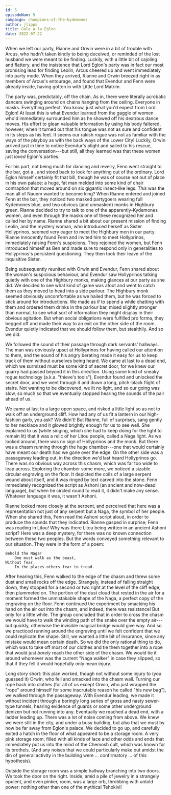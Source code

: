 ```yaml
---
id: 5
episodeNum: 5
campaign: champions-of-the-kydemones
author: jlipps
title: Gala a la Eglon
date: 2022-07-22
---
```


When we left our party, Rianne and Orwin were in a bit of trouble with Arcus, who hadn't taken kindly to being deceived, or reminded of the lost husband we were meant to be finding. Luckily, with a little bit of cajoling and flattery, and the insistence that Lord Eglon's party was in fact our most promising lead for finding Leolin, Arcus cheered up and went immediately into party mode. When they arrived, Rianne and Orwin breezed right in as members of Arcus's entourage, and found that Evendur and Fenn were already inside, having gotten in with Little Lord Matrim.

The party was, predictably, off the chain. As in, there were literally acrobatic dancers swinging around on chains hanging from the ceiling. Everyone in masks. Everything perfect. You know, just what you'd expect from Lord Eglon! At least this is what Evendur learned from the gaggle of women who'd immediately surrounded him as he showed off his dextrous dance moves. His effort to glean valuable information by using his body faltered, however, when it turned out that his tongue was not as sure and confident in its steps as his feet. It seems our rakish rogue was not as familiar with the ways of the playboy as with the back ways of the Lower City! Luckily, Orwin arrived just in time to notice Evendur's plight and sailed to his rescue, saving the conversation---but still, all they learned was that these women just _loved_ Eglon's parties.

For his part, not being much for dancing and revelry, Fenn went straight to the bar, got a <fantasy whiskey>, and stood back to look for anything out of the ordinary. Lord Eglon himself certainly fit that bill, though he was of course not out of place in his own palace: a huge, fat man melded into some kind of chair contraption that moved around on six gigantic insect-like legs. _This_ was the man all of Nauem wanted to become king? When Rianne entered and joined Fenn at the bar, they noticed two masked partygoers wearing full Kydemones blue, and two obvious (and unmasked) monks in Highbury green. Rianne decided to try to talk to one of the apparently-Kydemones women, and even through the masks one of these recognized her and called her by name. Rianne shared a bit about our present mission of finding Leolin, and the mystery woman, who introduced herself as Sister Hollyprinos, seemed very eager to meet the Highbury men in our party. Rianne innocently found Fenn and invited him to meet Hollyprinos, immediately raising Fenn's suspicions. They rejoined the women, but Fenn introduced himself as Ben and made sure to respond only in generalities to Hollyprinos's persistent questioning. They then took their leave of the inquisitive Sister.

Being subsequently reunited with Orwin and Evendur, Fenn shared about the woman's suspicious behaviour, and Evendur saw Hollyprinos talking quietly with one of the Highbury monks, making glances at our party as she did. We decided to see what kind of game was afoot and went to catch them as they moved to head into a side parlour. The Highbury monk seemed obviously uncomfortable as we hailed them, but he was forced to stick around for introductions. We made as if to spend a while chatting with them and ordered them drinks in the parlour bar, mixed slightly stronger than normal, to see what sort of information they might display in their obvious agitation. But when social obligations were fulfilled pro forma, they begged off and made their way to an exit on the other side of the room. Evendur quietly indicated that we should follow them, but stealthily. And so we did.

We followed the sound of their passage through dark servants' hallways. The man was obviously upset at Hollyprinos for having called our attention to them, and the sound of his angry berating made it easy for us to keep track of them without ourselves being heard. We came at last to a dead end, which we surmised must be some kind of secret door, for we knew our quarry had passed beyond it in this direction. Using some kind of sneaky rogue technology (a.k.a. "thieve's tools"), Evendur found and unlocked the secret door, and we went through it and down a long, pitch-black flight of stairs. Not wanting to be discovered, we lit no light, and so our going was slow, so much so that we eventually stopped hearing the sounds of the pair ahead of us.

We came at last to a large open space, and risked a little light so as not to walk off an underground cliff. How had any of us fit a lantern in our high-fashion garb, you ask? We didn't! But Rianne, full of surprises, sang gently to her necklace and it glowed brightly enough for us to see well. She explained to us (while singing, which she had to keep doing for the light to remain lit) that it was a relic of her Litou people, called a Naga light. As we looked around, there was no sign of Hollyprinos and the monk. But there was a chasm running through the huge chamber---one that would certainly have meant our death had we gone over the edge. On the other side was a passageway leading out, in the direction we'd last heard Hollyprinos go. There was no obvious way across this chasm, which was far too wide to leap across. Exploring the chamber some more, we noticed a sizable circular engraving on the floor. It depicted the coils of a large serpent wound about itself, and it was ringed by text carved into the stone. Fenn immediately recognized the script as Ashoni (an ancient and now-dead language), but when he circled round to read it, it didn't make any sense. Whatever language it was, it wasn't Ashoni.

Rianne looked more closely at the serpent, and perceived that here was a representation not just of any serpent but a Naga, the symbol of her people. When she shared this, Fenn read the Ashoni script aloud, in order to produce the sounds that they indicated. Rianne gasped in surprise; Fenn was reading in Litou! Why was there Litou being written in an ancient Ashoni script? Here was a deep mystery, for there was no known connection between these two peoples. But the words conveyed something relevant to our situation. They were in the form of a poem:

```
Behold the Naga!
    One must walk as the beast,
Without fear,
    In the places others fear to tread.
```

After hearing this, Fenn walked to the edge of the chasm and threw some dust and small rocks off the edge. Strangely, instead of falling straight down, they stopped for a second or two right at the level of the cliff edge, then plummeted on. The portion of the dust cloud that rested in the air for a moment formed the unmistakable shape of the Naga, a perfect copy of the engraving on the floor. Fenn continued the experiment by smacking his hand on the air out into the chasm, and indeed, there was resistance! But only for a little while. The group concluded that in order to cross the chasm we would have to walk the winding path of the snake over the empty air---but quickly, otherwise the invisible magical bridge would give way. And so we practiced running around the engraving until we felt confident that we could replicate the shape. Still, we wanted a little bit of insurance, since any mistake would mean certain death. So we did the only rational thing to do, which was to take off most of our clothes and tie them together into a rope that would just _barely_ reach the other side of the chasm. We would tie it around whomever was the current "Naga walker" in case they slipped, so that if they fell it would hopefully only mean injury.

Long story short: this plan worked, though not without some injury to (you guessed it) Orwin, who fell and smacked into the chasm wall. Turning our rope back into clothes (for all of us except Orwin, who just wrapped the "rope" around himself for some inscrutable reason he called "his new bag"), we walked through the passageway. With Evendur leading, we made it without incident through a boringly long series of gross and nasty sewer-type tunnels, hearing evidence of guards or some other underground denizen but not running into any. Eventually we reached a dead end, with a ladder leading up. There was a lot of noise coming from above. We knew we were still in the city, and under a busy building, but also that we must by now be far away from Eglon's palace. We decided to go up, and carefully exited a hatch in the floor of what appeared to be a storage room. A very pink storage room, filled with all kinds of lace and other odds and ends that immediately put us into the mind of the Chemosh cult, which was known for its brothels. (And any noises that we could particularly make out amidst the din of general activity in the building were ... confirmatory ... of this hypothesis).

Outside the storage room was a simple hallway branching into two doors. We took the door on the right. Inside, amid a pile of jewelry in a strangely opulent, and even pinker, room, was a large orb, throbbing with untold power: nothing other than one of the mythical Tehokivi!
